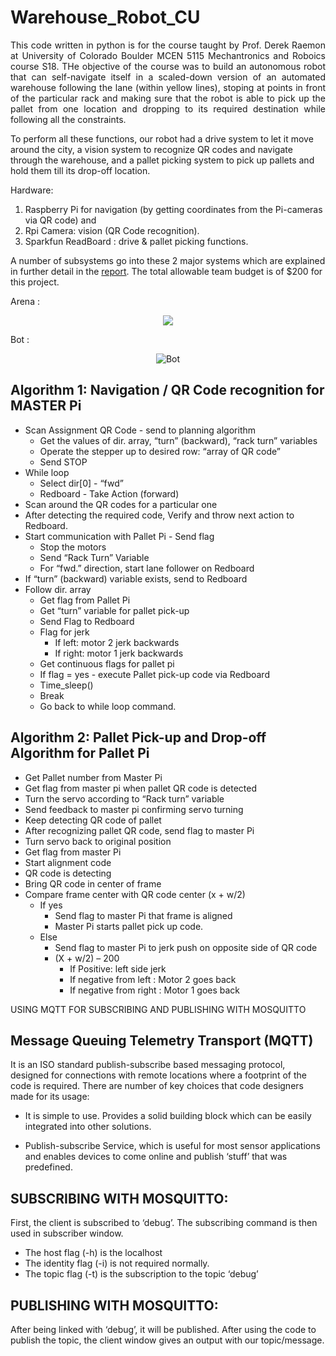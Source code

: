 # Warehouse_Robot_CU

<p align="justify">
This code written in python is for the course taught by Prof. Derek Raemon at University of Colorado Boulder MCEN 5115 Mechantronics and Roboics course S18. THe objective of the course was to build an autonomous robot that can self-navigate itself in a scaled-down version of an automated warehouse following the lane (within yellow lines), stoping at points in front of the particular rack and making sure that the robot is able to pick up the pallet from one location and dropping to its required destination while following all the constraints. 

To perform all these functions, our robot had a drive system to let it move around the city, a vision system to recognize QR codes and navigate through the warehouse, and a pallet picking system to pick up pallets and hold them till its drop-off location.


Hardware: 
1) Raspberry Pi for navigation (by getting coordinates from the Pi-cameras via QR code) and 
2) Rpi Camera: vision (QR Code recognition). 
3) Sparkfun ReadBoard : drive & pallet picking functions.

A number of subsystems go into these 2 major systems which are explained in further detail in the [report](https://drive.google.com/file/d/0B3tR0Eo7ORPncmRURDhOMzExdWNqb1hPbVVWOWU2SlVNOE5V/view?usp=sharing). The total allowable team budget is of $200 for this project.

Arena : 
<p align="center">
  <img src= 'https://drive.google.com/uc?export=view&id=10ChTUNpNnWpRgoYoBaxGUyAMxl-Qc6_D' alt'Arena'>
</p>

Bot :
<p align="center">
  <img src='https://drive.google.com/uc?export=view&id=1JUArJdpUNOD_hTlHR7WjIb3nBsJszVZi' alt='Bot'>
</p>


## Algorithm 1: Navigation / QR Code recognition for MASTER Pi

* Scan Assignment QR Code - send to planning algorithm
    * Get the values of dir. array, “turn” (backward), “rack turn” variables
    * Operate the stepper up to desired row: “array of QR code”
    * Send STOP
* While loop
    * Select dir[0] - “fwd”
    * Redboard - Take Action (forward)
* Scan around the QR codes for a particular one
* After detecting the required code, Verify and throw next action to Redboard.
* Start communication with Pallet Pi - Send flag
  * Stop the motors
  * Send “Rack Turn” Variable
  * For “fwd.” direction, start lane follower on Redboard
* If “turn” (backward) variable exists, send to Redboard
* Follow dir. array
  * Get flag from Pallet Pi
  * Get “turn” variable for pallet pick-up
  * Send Flag to Redboard
  * Flag for jerk
    * If left: motor 2 jerk backwards
    * If right: motor 1 jerk backwards
  * Get continuous flags for pallet pi
  * If flag = yes - execute Pallet pick-up code via Redboard
  * Time_sleep()
  * Break
  * Go back to while loop command.


## Algorithm 2: Pallet Pick-up and Drop-off Algorithm for Pallet Pi

* Get Pallet number from Master Pi
* Get flag from master pi when pallet QR code is detected
* Turn the servo according to “Rack turn” variable
* Send feedback to master pi confirming servo turning
* Keep detecting QR code of pallet
* After recognizing pallet QR code, send flag to master Pi
* Turn servo back to original position
* Get flag from master Pi
* Start alignment code
* QR code is detecting
* Bring QR code in center of frame
* Compare frame center with QR code center (x + w/2)
  * If yes
    * Send flag to master Pi that frame is aligned
    * Master Pi starts pallet pick up code.
  * Else
    * Send flag to master Pi to jerk push on opposite side of QR code
    * (X + w/2) – 200
      * If Positive: left side jerk
      * If negative from left : Motor 2 goes back
      * If negative from right : Motor 1 goes back

USING MQTT FOR SUBSCRIBING AND PUBLISHING WITH MOSQUITTO

## Message Queuing Telemetry Transport (MQTT) 
It is an ISO standard publish-subscribe based messaging protocol, designed for connections with remote locations where a footprint of the code is required. There are number of key choices that code designers made for its usage:

* It is simple to use. Provides a solid building block which can be easily integrated into other solutions.

* Publish-subscribe Service, which is useful for most sensor applications and enables devices to come online and publish ‘stuff’ that was predefined.

## SUBSCRIBING WITH MOSQUITTO:

First, the client is subscribed to ‘debug’. The subscribing command is then used in subscriber window.

* The host flag (-h) is the localhost
* The identity flag (-i) is not required normally.
* The topic flag (-t) is the subscription to the topic ‘debug’

## PUBLISHING WITH MOSQUITTO:

After being linked with ‘debug’, it will be published. After using the code to publish the topic, the
client window gives an output with our topic/message.
</p>

